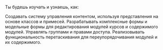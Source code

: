 Ты будешь изучать и узнаешь, как:

Создавать систему управления контентом, используя представления на основе классов и примесей.
Разрабатывать комплексные формы и модельные формы для редактирования модулей курсов и содержимого модулей.
Управлять группами и правами доступа.
Реализовывать функциональность перетаскивания для переупорядочивания модулей и их содержимого.
